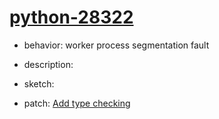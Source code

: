 # [python-28322](https://bugs.python.org/issue28322)
- behavior: worker process segmentation fault
- description:
- sketch:    

- patch: [Add type checking](https://hg.python.org/cpython/rev/a4d5ef7fdec3)
